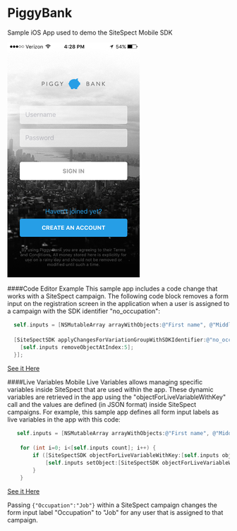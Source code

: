 # PiggyBank
Sample iOS App used to demo the SiteSpect Mobile SDK

<img src="https://github.com/sitespect/piggybank/raw/master/PiggyBank.png" width="300">

####Code Editor Example
This sample app includes a code change that works with a SiteSpect campaign. The following code block removes a form input on the registration screen in the application when a user is assigned to a campaign with the SDK identifier "no_occupation":

```objective-c
  self.inputs = [NSMutableArray arrayWithObjects:@"First name", @"Middle name", @"Last name", @"Date of birth", @"Date Picker", @"Occupation", @"Email address", @"Password", @"Confirm password", nil];
 
  [SiteSpectSDK applyChangesForVariationGroupWithSDKIdentifier:@"no_occupation" baseline:nil changes:^{
    [self.inputs removeObjectAtIndex:5];
  }];
```
[See it Here](https://github.com/sitespect/piggybank/blob/master/PiggyBank/CreateAccountViewController.m#L59)

####Live Variables
Mobile Live Variables allows managing specific variables inside SiteSpect that are used within the app. These dynamic variables are retrieved in the app using the "objectForLiveVariableWithKey" call and the values are defined (in JSON format) inside SiteSpect campaigns.  For example, this sample app defines all form input labels as live variables in the app with this code:

```objective-c
   self.inputs = [NSMutableArray arrayWithObjects:@"First name", @"Middle name", @"Last name", @"Date of birth", @"Date Picker", @"Occupation", @"Email address", @"Password", @"Confirm password", nil];
 
    for (int i=0; i<[self.inputs count]; i++) {
        if ([SiteSpectSDK objectForLiveVariableWithKey:[self.inputs objectAtIndex:i]]) {
            [self.inputs setObject:[SiteSpectSDK objectForLiveVariableWithKey:[self.inputs objectAtIndex:i]] atIndexedSubscript:i];
        }
    }
```
[See it Here](https://github.com/sitespect/piggybank/blob/master/PiggyBank/CreateAccountViewController.m#L64)

Passing `{"Occupation":"Job"}` within a SiteSpect campaign changes the form input label "Occupation" to "Job" for any user that is assigned to that campaign.

